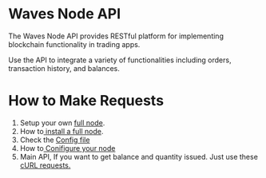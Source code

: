 # Waves Node API

The Waves Node API provides RESTful platform for implementing blockchain functionality in trading apps.

Use the API to integrate a variety of functionalities including orders, transaction history, and balances.

# How to Make Requests

1. Setup your own [full node](https://github.com/wavesplatform/Waves/releases).
2. How to[ install a full node](https://waves-platform.gitbooks.io/wavesdocs/content/guidelines/how-to-install-a-node.html).
3. Check the [Config file ](https://github.com/wavesplatform/Waves/blob/master/waves-mainnet.conf)
4. How to[ Conifigure your node](https://waves-platform.gitbooks.io/wavesdocs/content/guidelines/how-to-configure-a-node.html)
5. Main API, If you want to get balance and quantity issued. Just use these [cURL requests.](https://waves-platform.gitbooks.io/wavesdocs/content/waves-node-rest-api/waves-node-rest-api.html)



